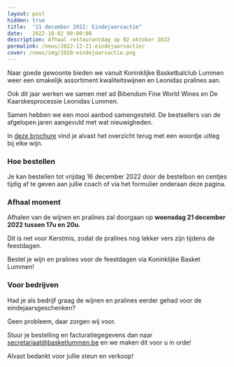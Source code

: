 ```yaml
---
layout: post
hidden: true
title:  "21 december 2022: Eindejaarsactie"
date:   2022-10-02 00:00:00
description: Afhaal restaurantdag op 02 oktober 2022
permalink: /news/2022-12-21-eindejaarsactie/
cover: /news/img/2020-eindejaarsactie.png
---
```



Naar goede gewoonte bieden we vanuit Koninklijke Basketbalclub Lummen weer een smakelijk assortiment kwaliteitswijnen en Leonidas pralines aan.

Ook dit jaar werken we samen met ad Bibendum Fine World Wines en De Kaarskesprocessie Leonidas Lummen.

Samen hebben we een mooi aanbod samengesteld. De bestsellers van de afgelopen jaren aangevuld met wat nieuwigheden.

In [deze brochure](/news/downloads/eindejaarsactie-2022-ad-bibendum.pdf) vind je alvast het overzicht terug met een woordje uitleg bij elke wijn.

### Hoe bestellen

Je kan bestellen tot vrijdag 16 december 2022 door de bestelbon en centjes tijdig af te geven aan jullie coach of via het formulier onderaan deze pagina.

### Afhaal moment

Afhalen van de wijnen en pralines zal doorgaan op **woensdag 21 december 2022 tussen 17u en 20u.**

Dit is net voor Kerstmis, zodat de pralines nog lekker vers zijn tijdens de feestdagen.

Bestel je wijn en pralines voor de feestdagen via Koninklijke Basket Lummen!

### Voor bedrijven

Had je als bedrijf graag de wijnen en pralines eerder gehad voor de eindejaarsgeschenken?

Geen probleem, daar zorgen wij voor.

Stuur je bestelling en facturatiegegevens dan naar [secretariaat@basketlummen.be](mailto:secretariaat@basketlummen.be) en we maken dit voor u in orde!

Alvast bedankt voor jullie steun en verkoop!

<br/><br/>

<script type="module">

 import { shell, translations } from "https://fundraising.clubmanagement.io/cdn/release/1.0.2/clubmanagement.sales.public.min.js";
 //import { shell, translations } from "https://fundraising-test.clubmanagement.io/cdn/test/1.0.2/clubmanagement.sales.public.js";

 (async function() {
	
    translations.language = "nl";

	translations.purchaseOrderFormOrderConfirmationMessage.nl = "We verwelkomen je op woensdag 21 december 2022 aan de sporthal van Lummen tussen 17u en 20u om je bestelling af te halen.";
    translations.purchaseOrderFormChoosePaymentMethodCashMessage.nl = "Gelieve het te betalen bedrag te bezorgen aan de coach of aan een bestuurslid.";
    translations.purchaseOrderFormChoosePaymentMethodWireTransferMessage.nl = " Gelieve het geld over te schrijven op rekeningnummer BE16 3630 4262 5274 met vermelding voor en achternaam zoals op de bestelling";

	await shell.activate();		
	
 })();
	
</script>

<clubmgmt-purchase-order-wizard data-sale-id="cd60f735-11a8-6f03-de1d-c8e53355d596" data-organization-id="5159e64f-4d2e-42c4-968d-6ff38338129b"></clubmgmt-purchase-order-wizard>